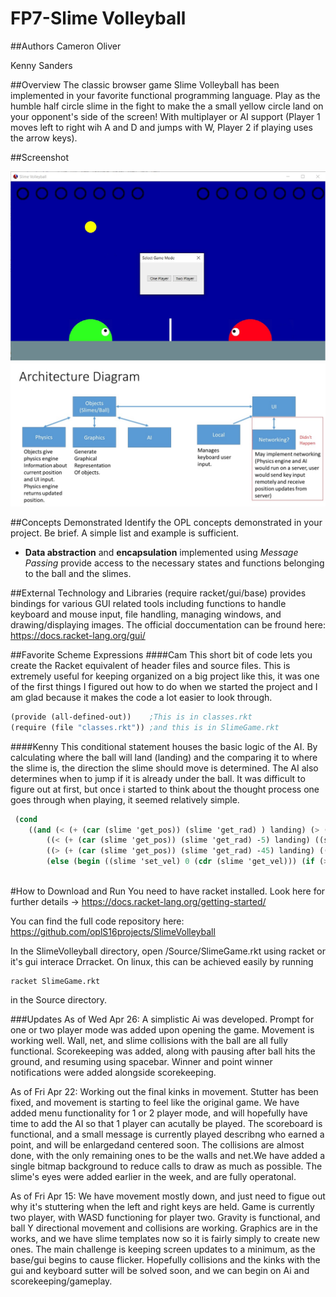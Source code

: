 # FP7-Slime Volleyball

##Authors
Cameron Oliver

Kenny Sanders

##Overview
The classic browser game Slime Volleyball has been implemented in your favorite functional programming language.  Play as the humble half circle slime in the fight to make the a small yellow circle land on your opponent's side of the screen!  With multiplayer or AI support (Player 1 moves left to right wih A and D and jumps with W, Player 2 if playing uses the arrow keys).

##Screenshot

![alt tag](https://raw.githubusercontent.com/oplS16projects/SlimeVolleyball/master/Gamplay.jpg)
![alt tag](https://raw.githubusercontent.com/oplS16projects/SlimeVolleyball/master/Final_Architecture.jpg)

##Concepts Demonstrated
Identify the OPL concepts demonstrated in your project. Be brief. A simple list and example is sufficient. 
* **Data abstraction** and **encapsulation** implemented using *Message Passing* provide access to the necessary states and functions belonging to the ball and the slimes.


##External Technology and Libraries
(require racket/gui/base) provides bindings for various GUI related tools including functions to handle keyboard and mouse input, file handling, managing windows, and drawing/displaying images.  The official doccumentation can be fround here: https://docs.racket-lang.org/gui/

##Favorite Scheme Expressions
####Cam
This short bit of code lets you create the Racket equivalent of header files and source files.  This is extremely useful for
keeping organized on a big project like this, it was one of the first things I figured out how to do when we started the project
and I am glad because it makes the code a lot easier to look through.
```scheme
(provide (all-defined-out))    ;This is in classes.rkt
(require (file "classes.rkt")) ;and this is in SlimeGame.rkt
```
####Kenny
This conditional statement houses the basic logic of the AI. By calculating where the ball will land (landing) and the comparing it to where the slime is, the direction the slime should move is determined. The AI also determines when to jump if it is already under the ball. It was difficult to figure out at first, but once i started to think about the thought process one goes through when playing, it seemed relatively simple.
```scheme
 (cond
	((and (< (+ (car (slime 'get_pos)) (slime 'get_rad) ) landing) (> (+ (car (slime 'get_pos)) (slime 'get_rad) -45) landing)) (begin (display "here") ((slime 'set_jump) #t) ((slime 'set_vel (car (slime 'get_vel) -18)))))
        ((< (+ (car (slime 'get_pos)) (slime 'get_rad) -5) landing) ((slime 'set_vel) 6 (cdr (slime 'get_vel)))
        ((> (+ (car (slime 'get_pos)) (slime 'get_rad) -45) landing) ((slime 'set_vel) -6 (cdr (slime 'get_vel))))
        (else (begin ((slime 'set_vel) 0 (cdr (slime 'get_vel))) (if (> (cdr (ball 'get_pos)) (- windowYbound 100)) ((slime 'set_jump) #t) 'done)))))
            
```

#How to Download and Run
You need to have racket installed. Look here for further details -> https://docs.racket-lang.org/getting-started/

You can find the full code repository here:
https://github.com/oplS16projects/SlimeVolleyball

In the SlimeVolleyball directory, open /Source/SlimeGame.rkt using racket or it's gui interace Drracket.
On linux, this can be achieved easily by running
```
racket SlimeGame.rkt
```
in the Source directory.

###Updates
As of Wed Apr 26:
A simplistic Ai was developed. Prompt for one or two player mode was added upon opening the game. Movement is working well. Wall, net, and slime collisions with the ball are all fully functional. Scorekeeping was added, along with pausing after ball hits the ground, and resuming using spacebar. Winner and point winner notifications were added alongside scorekeeping.

As of Fri Apr 22:
Working out the final kinks in movement. Stutter has been fixed, and movement is starting to feel like the original game. 
We have added menu functionality for 1 or 2 player mode, and will hopefully have time to add the AI so that 1 player can
acutally be played. The scoreboard is functional, and a small message is currently played describng who earned a point, 
and will be enlargedand centered soon. The collisions are almost done, with the only remaining ones to be the walls and net.We have added a single bitmap background to reduce calls to draw as much as possible. The slime's eyes were added earlier in the week, and are fully operatonal.

As of Fri Apr 15:
We have movement mostly down, and just need to figue out why it's stuttering when the left and right keys are held.
Game is currently two player, with WASD functioning for player two.
Gravity is functional, and ball Y directional movement and collisions are working.
Graphics are in the works, and we have slime templates now so it is fairly simply to create new ones. The main challenge is keeping screen updates to a minimum, as the base/gui begins to cause flicker.
Hopefully collisions and the kinks with the gui and keyboard sutter will be solved soon, and we can begin on Ai and scorekeeping/gameplay.

